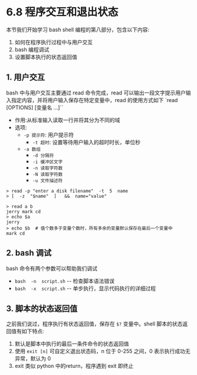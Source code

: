 # 6.8 程序交互和退出状态
本节我们开始学习 bash shell 编程的第八部分，包含以下内容:
1. 如何在程序执行过程中与用户交互
2. bash 编程调试
3. 设置脚本执行的状态返回值

## 1. 用户交互
bash 中与用户交互主要通过 read 命令完成，read 可以输出一段文字提示用户输入指定内容，并将用户输入保存在特定变量中，read 的使用方式如下
`read [OPTIONS] [变量名 ...]``
- 作用:从标准输入读取一行并将其分为不同的域
- 选项:
  - `-p 提示符`: 用户提示符
	- `-t 超时`: 设置等待用户输入的超时时长，单位秒
  - `-a 数组`
	- `-d 分隔符`
	- `-i 缓冲区文字`
	- `-n 读取字符数`
	- `-N 读取字符数`
	- `-u 文件描述符`

```
> read -p "enter a disk filename"  -t  5  name
> [  -z  "$name"  ]   &&  name="value"

> read a b
jerry mark cd
> echo $a
jerry
> echo $b  # 值个数多于变量个数时，所有多余的变量默认保存在最后一个变量中
mark cd
```

## 2. bash 调试
bash 命令有两个参数可以帮助我们调试
- `bash  -n  script.sh`  -- 检查脚本语法错误
- `bash  -x  script.sh`  --  单步执行，显示代码执行的详细过程


## 3. 脚本的状态返回值
之前我们说过，程序执行有状态返回值，保存在 `$?` 变量中。shell 脚本的状态返回值有如下特点:
1. 默认是脚本中执行的最后一条件命令的状态返回值
2. 使用 `exit [n]` 可自定义退出状态码，n 位于 0-255 之间，0 表示执行成功无异常，默认为 0
3. exit 类似 python 中的return，程序遇到 exit 即终止
